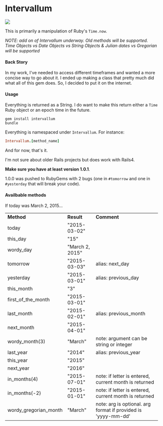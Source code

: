 # Intervallum
<img src="http://i.imgur.com/2VE0eTB.png" />

This is primarily a manipulation of Ruby's `Time.now`.

_NOTE: add on of Intervallum underway. Old methods will be supported. Time Objects vs Date Objects vs String Objects & Julian dates vs Gregorian will be supported_

#### Back Story

In my work, I've needed to access different timeframes and wanted a more concise way to go about it. I ended up making a class that pretty much did what all of this gem does. So, I decided to put it on the internet.

#### Usage

Everything is returned as a String. I do want to make this return either a `Time` Ruby object or an epoch time in the future.

`gem install intervallum`<br>
`bundle`

Everything is namespaced under `Intervallum`. For instance:
```ruby
Intervallum.[method_name]
```

And for now, that's it.

I'm not sure about older Rails projects but does work with Rails4.

<strong>Make sure you have at least version 1.0.1</strong>.<br>

1.0.0 was pushed to RubyGems with 2 bugs (one in `#tomorrow` and one in `#yesterday` that will break your code).

#### Availbable methods

If today was March 2, 2015...
<table>
  <tr>
    <td><strong>Method</strong></td>
    <td><strong>Result</strong></td>
    <td><strong>Comment</strong></td>
  </tr>
  <tr>
    <td>today</td>
    <td>"2015-03-02"</td>
    <td></td>
  </tr>
  <tr>
    <td>this_day</td>
    <td>"15"</td>
    <td></td>
  </tr>
  <tr>
    <td>wordy_day</td>
    <td>"March 2, 2015"</td>
    <td></td>
  </tr>
  <tr>
    <td>tomorrow</td>
    <td>"2015-03-03"</td>
    <td>alias: next_day</td>
  </tr>
  <tr>
    <td>yesterday</td>
    <td>"2015-03-01"</td>
    <td>alias: previous_day</td>
  </tr>
  <tr>
    <td>this_month</td>
    <td>"3"</td>
    <td></td>
  </tr>
  <tr>
    <td>first_of_the_month</td>
    <td>"2015-03-01"</td>
    <td></td>
  </tr>
  <tr>
    <td>last_month</td>
    <td>"2015-02-01"</td>
    <td>alias: previous_month</td>
  </tr>
  <tr>
    <td>next_month</td>
    <td>"2015-04-01"</td>
    <td></td>
  </tr>
  <tr>
    <td>wordy_month(3)</td>
    <td>"March"</td>
    <td>note: argument can be string or integer</td>
  </tr>
  <tr>
    <td>last_year</td>
    <td>"2014"</td>
    <td>alias: previous_year</td>
  </tr>
  <tr>
    <td>this_year</td>
    <td>"2015"</td>
    <td></td>
  </tr>
  <tr>
    <td>next_year</td>
    <td>"2016"</td>
    <td></td>
  </tr>
  <tr>
    <td>in_months(4)</td>
    <td>"2015-07-01"</td>
    <td>note: if letter is entered, current month is returned</td>
  </tr>
  <tr>
    <td>in_months(-2)</td>
    <td>"2015-01-01"</td>
    <td>note: if letter is entered, current month is returned</td>
  </tr>
  <tr>
    <td>wordy_gregorian_month</td>
    <td>"March"</td>
    <td>note: arg is optional. arg format if provided is 'yyyy-mm-dd'</td>
  </tr>
</table>
